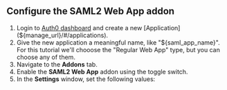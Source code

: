## Configure the SAML2 Web App addon

1. Login to [Auth0 dashboard](${manage_url}) and create a new [Application](${manage_url}/#/applications).
2. Give the new application a meaningful name, like "${saml_app_name}". For this tutorial we'll chooose the "Regular Web App" type, but you can choose any of them.
3. Navigate to the **Addons** tab.
4. Enable the **SAML2 Web App** addon using the toggle switch.
5. In the **Settings** window, set the following values:
